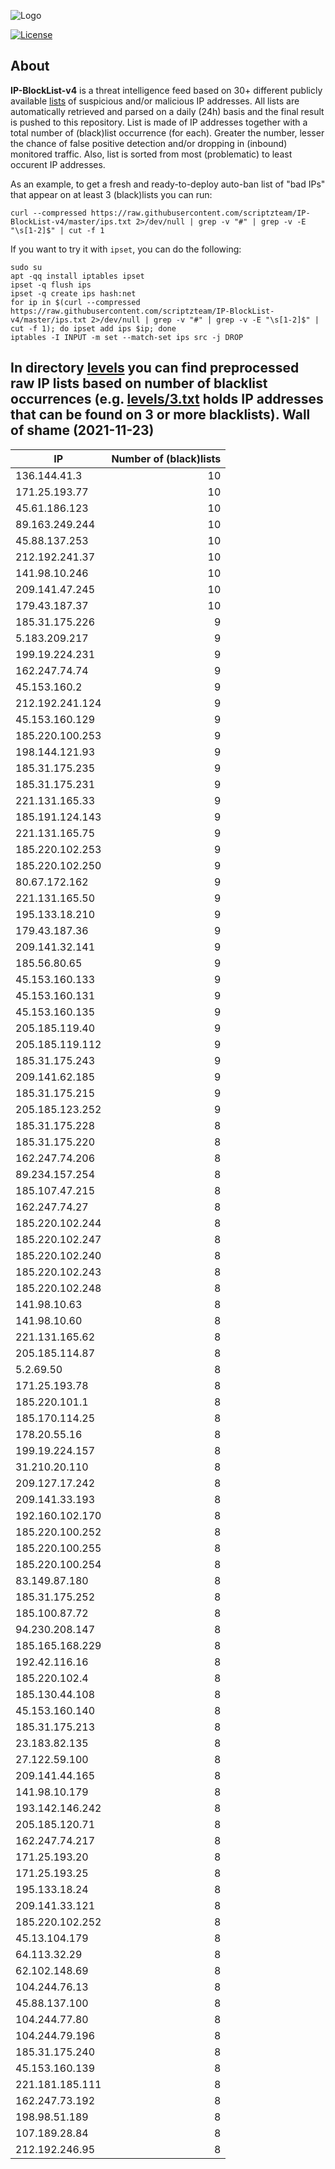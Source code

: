 ![Logo](https://i.imgur.com/PyKLAe7.png)

[![License](https://img.shields.io/badge/license-The_Unlicense-red.svg)](https://unlicense.org/)

About
----

**IP-BlockList-v4** is a threat intelligence feed based on 30+ different publicly available [lists](https://github.com/stamparm/maltrail) of suspicious and/or malicious IP addresses. All lists are automatically retrieved and parsed on a daily (24h) basis and the final result is pushed to this repository. List is made of IP addresses together with a total number of (black)list occurrence (for each). Greater the number, lesser the chance of false positive detection and/or dropping in (inbound) monitored traffic. Also, list is sorted from most (problematic) to least occurent IP addresses.

As an example, to get a fresh and ready-to-deploy auto-ban list of "bad IPs" that appear on at least 3 (black)lists you can run:

```
curl --compressed https://raw.githubusercontent.com/scriptzteam/IP-BlockList-v4/master/ips.txt 2>/dev/null | grep -v "#" | grep -v -E "\s[1-2]$" | cut -f 1
```

If you want to try it with `ipset`, you can do the following:

```
sudo su
apt -qq install iptables ipset
ipset -q flush ips
ipset -q create ips hash:net
for ip in $(curl --compressed https://raw.githubusercontent.com/scriptzteam/IP-BlockList-v4/master/ips.txt 2>/dev/null | grep -v "#" | grep -v -E "\s[1-2]$" | cut -f 1); do ipset add ips $ip; done
iptables -I INPUT -m set --match-set ips src -j DROP
```

In directory [levels](levels) you can find preprocessed raw IP lists based on number of blacklist occurrences (e.g. [levels/3.txt](levels/3.txt) holds IP addresses that can be found on 3 or more blacklists).
Wall of shame (2021-11-23)
----

|IP|Number of (black)lists|
|---|--:|
136.144.41.3|10
171.25.193.77|10
45.61.186.123|10
89.163.249.244|10
45.88.137.253|10
212.192.241.37|10
141.98.10.246|10
209.141.47.245|10
179.43.187.37|10
185.31.175.226|9
5.183.209.217|9
199.19.224.231|9
162.247.74.74|9
45.153.160.2|9
212.192.241.124|9
45.153.160.129|9
185.220.100.253|9
198.144.121.93|9
185.31.175.235|9
185.31.175.231|9
221.131.165.33|9
185.191.124.143|9
221.131.165.75|9
185.220.102.253|9
185.220.102.250|9
80.67.172.162|9
221.131.165.50|9
195.133.18.210|9
179.43.187.36|9
209.141.32.141|9
185.56.80.65|9
45.153.160.133|9
45.153.160.131|9
45.153.160.135|9
205.185.119.40|9
205.185.119.112|9
185.31.175.243|9
209.141.62.185|9
185.31.175.215|9
205.185.123.252|9
185.31.175.228|8
185.31.175.220|8
162.247.74.206|8
89.234.157.254|8
185.107.47.215|8
162.247.74.27|8
185.220.102.244|8
185.220.102.247|8
185.220.102.240|8
185.220.102.243|8
185.220.102.248|8
141.98.10.63|8
141.98.10.60|8
221.131.165.62|8
205.185.114.87|8
5.2.69.50|8
171.25.193.78|8
185.220.101.1|8
185.170.114.25|8
178.20.55.16|8
199.19.224.157|8
31.210.20.110|8
209.127.17.242|8
209.141.33.193|8
192.160.102.170|8
185.220.100.252|8
185.220.100.255|8
185.220.100.254|8
83.149.87.180|8
185.31.175.252|8
185.100.87.72|8
94.230.208.147|8
185.165.168.229|8
192.42.116.16|8
185.220.102.4|8
185.130.44.108|8
45.153.160.140|8
185.31.175.213|8
23.183.82.135|8
27.122.59.100|8
209.141.44.165|8
141.98.10.179|8
193.142.146.242|8
205.185.120.71|8
162.247.74.217|8
171.25.193.20|8
171.25.193.25|8
195.133.18.24|8
209.141.33.121|8
185.220.102.252|8
45.13.104.179|8
64.113.32.29|8
62.102.148.69|8
104.244.76.13|8
45.88.137.100|8
104.244.77.80|8
104.244.79.196|8
185.31.175.240|8
45.153.160.139|8
221.181.185.111|8
162.247.73.192|8
198.98.51.189|8
107.189.28.84|8
212.192.246.95|8
